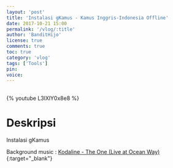 ```yaml
---
layout: 'post'
title: 'Instalasi gKamus - Kamus Inggris-Indonesia Offline'
date: 2017-10-21 15:00
permalink: '/vlog/:title'
author: 'BanditHijo'
license: true
comments: true
toc: true
category: 'vlog'
tags: ['Tools']
pin:
voice:
---
```


<div style="margin-top:30px;"></div>

{% youtube L3lXlY0x8e8 %}

# Deskripsi

Instalasi gKamus

Background music :
[Kodaline - The One (Live at Ocean Way)](https://www.youtube.com/watch?v=QgB71wmqGbs){:target="_blank"}
